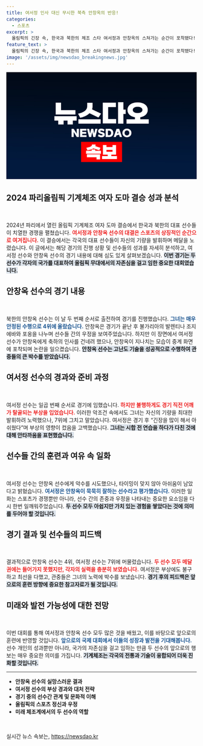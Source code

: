 ```yaml
---
title: 여서정 인사 대신 무시한 북측 안창옥의 반응!
categories:
  - 스포츠
excerpt: >
  올림픽의 긴장 속, 한국과 북한의 체조 스타 여서정과 안창옥의 스쳐가는 순간이 포착됐다! 축하 인사를 모른 척한 북한 선수의 모습이 팬들을 놀라게 했다. 상황의 이면에는 아쉬움과 경쟁의 여운이 가득하다!
feature_text: >
  올림픽의 긴장 속, 한국과 북한의 체조 스타 여서정과 안창옥의 스쳐가는 순간이 포착됐다! 축하 인사를 모른 척한 북한 선수의 모습이 팬들을 놀라게 했다. 상황의 이면에는 아쉬움과 경쟁의 여운이 가득하다!
image: '/assets/img/newsdao_breakingnews.jpg'
---
```


<p><img src="/assets/img/newsdao_breakingnews.jpg" alt="ranknews 속보" /></p>

<h2 data-ke-size="size26">2024 파리올림픽 기계체조 여자 도마 결승 성과 분석</h2>

<p data-ke-size="size16">&nbsp;</p>

<p data-ke-size="size16">2024년 파리에서 열린 올림픽 기계체조 여자 도마 결승에서 한국과 북한의 대표 선수들이 치열한 경쟁을 펼쳤습니다. <b><span style="color: #ee2323;">여서정과 안창옥 선수의 대결은 스포츠의 상징적인 순간으로 여겨집니다.</span></b> 이 결승에서는 각국의 대표 선수들이 자신의 기량을 발휘하며 메달을 노렸습니다. 이 글에서는 해당 경기의 진행 상황 및 선수들의 성과를 자세히 분석하고, 여서정 선수와 안창옥 선수의 경기 내용에 대해 심도 있게 살펴보겠습니다. <b><span style="background-color: #21538527;">이번 경기는 두 선수가 각자의 국가를 대표하여 올림픽 무대에서의 자존심을 걸고 임한 중요한 대회였습니다.</span></b></p>

<h2 data-ke-size="size26">안창옥 선수의 경기 내용</h2>

<p data-ke-size="size16">&nbsp;</p>

<p data-ke-size="size16">북한의 안창옥 선수는 이 날 두 번째 순서로 출전하여 경기를 진행했습니다. <b><span style="color: #1a5490;">그녀는 매우 안정된 수행으로 4위에 올랐습니다.</span></b> 안창옥은 경기가 끝난 후 불가리아의 발렌티나 조지에바와 포옹을 나누며 선수들 간의 우정을 보여주었습니다. 하지만 이 장면에서 여서정 선수가 안창옥에게 축하의 인사를 건네려 했으나, 안창옥이 지나치는 모습이 중계 화면에 포착되며 논란을 일으켰습니다. <b><span style="background-color: #21538527;">안창옥 선수는 고난도 기술을 성공적으로 수행하여 관중들의 큰 박수를 받았습니다.</span></b></p>

<h2 data-ke-size="size26">여서정 선수의 경과와 준비 과정</h2>

<p data-ke-size="size16">&nbsp;</p>

<p data-ke-size="size16">여서정 선수는 일곱 번째 순서로 경기에 임했습니다. <b><span style="color: #ee2323;">하지만 불행하게도 경기 직전 어깨가 탈골되는 부상을 입었습니다.</span></b> 이러한 악조건 속에서도 그녀는 자신의 기량을 최대한 발휘하려 노력했으나, 7위에 그치고 말았습니다. 여서정은 경기 후 “긴장을 많이 해서 아쉬웠다”며 부상의 영향이 컸음을 고백했습니다. <b><span style="background-color: #21538527;">그녀는 시합 전 연습을 하다가 다친 것에 대해 안타까움을 표현했습니다.</span></b></p>

<h2 data-ke-size="size26">선수들 간의 훈련과 여유 속 일화</h2>

<p data-ke-size="size16">&nbsp;</p>

<p data-ke-size="size16">여서정 선수는 안창옥 선수에게 악수를 시도했으나, 타이밍이 맞지 않아 아쉬움이 남았다고 밝혔습니다. <b><span style="color: #1a5490;">여서정은 안창옥이 묵묵히 잘하는 선수라고 평가했습니다.</span></b> 이러한 일화는 스포츠가 경쟁뿐만 아니라, 선수 간의 존중과 우정을 나타내는 중요한 요소임을 다시 한번 일깨워주었습니다. <b><span style="background-color: #21538527;">두 선수 모두 아쉽지만 가치 있는 경험을 쌓았다는 것에 의미를 두어야 할 것입니다.</span></b></p>

<h2 data-ke-size="size26">경기 결과 및 선수들의 피드백</h2>

<p data-ke-size="size16">&nbsp;</p>

<p data-ke-size="size16">결과적으로 안창옥 선수는 4위, 여서정 선수는 7위에 머물렀습니다. <b><span style="color: #ee2323;">두 선수 모두 메달권에는 들어가지 못했지만, 각자의 실력을 충분히 보였습니다.</span></b> 여서정은 부상에도 불구하고 최선을 다했고, 관중들은 그녀의 노력에 박수를 보냈습니다. <b><span style="background-color: #21538527;">경기 후의 피드백은 앞으로의 훈련 방향에 중요한 참고자료가 될 것입니다.</span></b></p>

<h2 data-ke-size="size26">미래와 발전 가능성에 대한 전망</h2>

<p data-ke-size="size16">&nbsp;</p>

<p data-ke-size="size16">이번 대회를 통해 여서정과 안창옥 선수 모두 많은 것을 배웠고, 이를 바탕으로 앞으로의 훈련에 반영할 것입니다. <b><span style="color: #1a5490;">앞으로의 국제 대회에서 이들의 성장과 발전을 기대해봅니다.</span></b> 선수 개인의 성과뿐만 아니라, 국가의 자존심을 걸고 임하는 만큼 두 선수의 앞으로의 행보는 매우 중요한 의미를 가집니다. <b><span style="background-color: #21538527;">기계체조는 각국의 전통과 기술이 융합되어 더욱 진화할 것입니다.</span></b></p>

<hr>

<ul>
    <li><b>안창옥 선수의 실망스러운 결과</b></li>
    <li><b>여서정 선수의 부상 경과와 대처 전략</b></li>
    <li><b>경기 중의 선수간 관계 및 문화적 이해</b></li>
    <li><b>올림픽의 스포츠 정신과 우정</b></li>
    <li><b>미래 체조계에서의 두 선수의 역할</b></li>
</ul>

<p data-ke-size="size16">&nbsp;</p>
실시간 뉴스 속보는, <a href="https://newsdao.kr" rel="dofollow">https://newsdao.kr</a>


